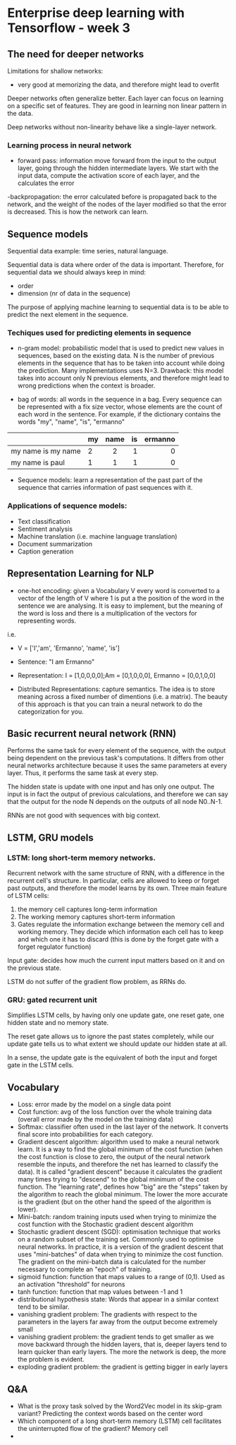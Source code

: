 # Enterprise deep learning with Tensorflow - week 3

## The need for deeper networks

Limitations for shallow networks:
- very good at memorizing the data, and therefore might lead to overfit

Deeper networks often generalize better. Each layer can focus on learning on a specific set of features.
They are good in learning non linear pattern in the data.

Deep networks without non-linearity behave like a single-layer network.

### Learning process in neural network
- forward pass: information move forward from the input to the output layer, going through the hidden intermediate layers.
We start with the input data, compute the activation score of each layer, and the calculates the error

-backpropagation: the error calculated before is propagated back to the network, and the weight of the nodes of the layer modified so that the error is decreased. This is how the network can learn.

## Sequence models
Sequential data example: time series, natural language.

Sequential data is data where order of the data is important. Therefore, for sequential data we should always keep in mind:
- order
- dimension (nr of data in the sequence)

The purpose of applying machine learning to sequential data is to be able to predict the next element in the sequence.

### Techiques used for predicting elements in sequence

- n-gram model: probabilistic model that is used to predict new values in sequences, based on the existing data. N is the number of previous elements in the sequence that has to be taken into account while doing the prediction. Many implementations uses N=3.
Drawback: this model takes into account only N previous elements, and therefore might lead to wrong predictions when the context is broader.

- bag of words: all words in the sequence in a bag. Every sequence can be represented with a fix size vector, whose elements are the count of each word in the sentence.
For example, if the dictionary contains the words "my", "name", "is", "ermanno"

|                     | my            | name | is | ermanno
| -------------       | ------------- |:----:| --:| -------:|
| my name is my name  | 2             | 2    |  1 |     0   |
| my name is paul     | 1             | 1    |  1 |     0   |  

- Sequence models: learn a representation of the past part of the sequence that carries information of past sequences with it.

### Applications of sequence models:
- Text classification
- Sentiment analysis
- Machine translation (i.e. machine language translation)
- Document summarization
- Caption generation

## Representation Learning for NLP
- one-hot encoding: given a Vocabulary V every word is converted to a vector of the length of V where 1 is put a the position of the word in the sentence we are analysing. It is easy to implement, but the meaning of the word is loss and there is a multiplication of the vectors for representing words.

i.e.
- V = ['I','am', 'Ermanno', 'name', 'is']

- Sentence: "I am Ermanno"
- Representation: I = [1,0,0,0,0];Am = [0,1,0,0,0], Ermanno = [0,0,1,0,0]

- Distributed Representations: capture semantics. The idea is to store meaning across a fixed number of dimentions (i.e. a matrix). The beauty of this approach is that you can train a neural network to do the categorization for you.

## Basic recurrent neural network (RNN)
Performs the same task for every element of the sequence, with the output being dependent on the previous task's computations.
It differs from other neural networks architecture because it uses the same parameters at every layer. Thus, it performs the same task at every step.

The hidden state is update with one input and has only one output. The input is in fact the output of previous calculations, and therefore we can say that the output for the node N depends on the outputs of all node N0..N-1.

RNNs are not good with sequences with big context.

## LSTM, GRU models
### LSTM: long short-term memory networks.
Recurrent network with the same structure of RNN, with a difference in the recurrent cell's structure. In particular, cells are allowed to keep or forget past outputs, and therefore the model learns by its own.
Three main feature of LSTM cells:
1. the memory cell captures long-term information
2. The working memory captures short-term information
3. Gates regulate the information exchange between the memory cell and working memory. They decide which information each cell has to keep and which one it has to discard (this is done by the forget gate with a forget regulator function)

Input gate: decides how much the current input matters based on it and on the previous state.

LSTM do not suffer of the gradient flow problem, as RRNs do.

### GRU: gated recurrent unit
Simplifies LSTM cells, by having only one update gate, one reset gate, one hidden state and no memory state.

The reset gate allows us to ignore the past states completely, while our update gate tells us to what extent we should update our hidden state at all.

In a sense, the update gate is the equivalent of both the input and forget gate in the LSTM cells.

## Vocabulary
- Loss: error made by the model on a single data point
- Cost function: avg of the loss function over the whole training data (overall error made by the model on the training data)
- Softmax: classifier often used in the last layer of the network. It converts final score into probabilities for each category.
- Gradient descent algorithm: algorithm used to make a neural network learn. It is a way to find the global minimum of the cost function (when the cost function is close to zero, the output of the neural network resemble the inputs, and therefore the net has learned to classify the data). It is called "gradient descent" because it calculates the gradient many times trying to "descend" to the global minimum of the cost function. The "learning rate", defines how "big" are the "steps" taken by the algorithm to reach the global minimum. The lower the more accurate is the gradient (but on the other hand the speed of the algorithm is lower).
- Mini-batch: random training inputs used when trying to minimize the cost function with the Stochastic gradient descent algorithm
- Stochastic gradient descent (SGD): optimisation technique that works on a random subset of the training set. Commonly used to optimise neural networks. In practice, it is a version of the gradient descent that uses "mini-batches" of data when trying to minimize the cost function. The gradient on the mini-batch data is calculated for the number necessary to complete an "epoch" of training.
- sigmoid function: function that maps values to a range of (0,1). Used as an activation "threshold" for neurons
- tanh function: function that map values between -1 and 1
- distributional hypothesis state: Words that appear in a similar context tend to be similar.
- vanishing gradient problem: The gradients with respect to the parameters in the layers far away from the output become extremely small
- vanishing gradient problem: the gradient tends to get smaller as we move backward through the hidden layers, that is, deeper layers tend to learn quicker than early layers. The more the network is deep, the more the problem is evident.
- exploding gradient problem: the gradient is getting bigger in early layers

## Q&A
- What is the proxy task solved by the Word2Vec model in its skip-gram variant? Predicting the context words based on the center word
- Which component of a long short-term memory (LSTM) cell facilitates the uninterrupted flow of the gradient? Memory cell
-
